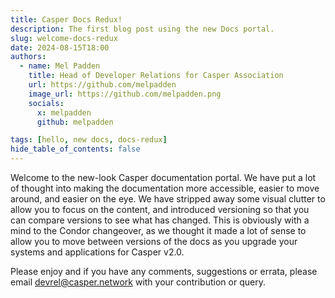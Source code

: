 ```yaml
---
title: Casper Docs Redux!
description: The first blog post using the new Docs portal.
slug: welcome-docs-redux
date: 2024-08-15T18:00
authors:
  - name: Mel Padden
    title: Head of Developer Relations for Casper Association
    url: https://github.com/melpadden
    image_url: https://github.com/melpadden.png
    socials:
      x: melpadden
      github: melpadden

tags: [hello, new docs, docs-redux]
hide_table_of_contents: false
---
```


Welcome to the new-look Casper documentation portal. We have put a lot of thought into making the documentation more accessible, easier to move around, and easier on the eye. We have stripped away some visual clutter to allow you to focus on the content, and introduced versioning so that you can compare versions to see what has changed. This is obviously with a mind to the Condor changeover, as we thought it made a lot of sense to allow you to move between versions of the docs as you upgrade your systems and applications for Casper v2.0.

Please enjoy and if you have any comments, suggestions or errata, please email [devrel@casper.network](mailto:devrel@casper.network) with your contribution or query.

<!-- truncate -->

